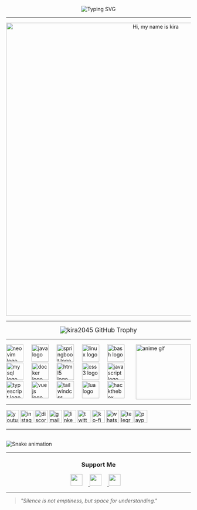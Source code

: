 <p align="center">
  <img
    src="https://readme-typing-svg.herokuapp.com?font=Fira+Code&size=39&duration=4000&pause=1000&color=FF0000&center=true&vCenter=true&width=1000&height=120&lines=👋+Hi+I'm+KIRA;🤖+machine+learning+developer;🛡️+cyber+security+enthusiast;💻+full+stack+developer"
    alt="Typing SVG"
  />
</p>



---

<p align="center">
  <img 
    src="[https://media1.giphy.com/media/v1.Y2lkPTc5MGI3NjExbG05Y21jcG13bXloMzd6bGdja3Bza2p6bHVtZWFnNDdnZmtpOXdpOSZlcD12MV9pbnRlcm5hbF9naWZfYnlfaWQmY3Q9Zw/yWks1AKUIldwKNHOxT/giphy.gif](https://i.pinimg.com/originals/a3/f7/e5/a3f7e54ca2212a0bbf0044fa19954e9c.gif)" 
    alt="Hi, my name is kira" 
    width="800" 
  />
</p>


---

<p align="center">
  <img src="https://github-trophies.vercel.app/?username=kira2045&theme=radical&no-frame=true&no-bg=true&margin-w=20&column=6" alt="kira2045 GitHub Trophy" style="zoom:1.2;" />
</p>



---
<img 
  align="right" 
  height="150" 
  src="https://i.pinimg.com/originals/c4/98/7d/c4987d0df7dc63e83f8d65a9f1f8ac30.gif"  
  alt="anime gif" 
/>




<div align="left">
  <!-- Tools & OS -->
  <img src="https://cdn.jsdelivr.net/gh/devicons/devicon/icons/neovim/neovim-original.svg" height="47" alt="neovim logo" />
  <img width="14" />
  <img src="https://cdn.jsdelivr.net/gh/devicons/devicon/icons/java/java-original.svg" height="47" alt="java logo" />
  <img width="14" />
  <img src="https://cdn.simpleicons.org/springboot/6DB33F" height="47" alt="springboot logo" />
  <img width="14" />
  <img src="https://cdn.jsdelivr.net/gh/devicons/devicon/icons/linux/linux-original.svg" height="47" alt="linux logo" />
  <img width="14" />
  <img src="https://cdn.simpleicons.org/gnubash/4EAA25" height="47" alt="bash logo" />
  <img width="14" />
  <img src="https://cdn.jsdelivr.net/gh/devicons/devicon/icons/mysql/mysql-original.svg" height="47" alt="mysql logo" />
  <img width="14" />
  <img src="https://cdn.simpleicons.org/docker/2496ED" height="47" alt="docker logo" />
  <img width="14" />

  <!-- Web Dev -->
  <img src="https://cdn.simpleicons.org/html5/E34F26" height="47" alt="html5 logo" />
  <img width="14" />
  <img src="https://cdn.simpleicons.org/css3/1572B6" height="47" alt="css3 logo" />
  <img width="14" />
  <img src="https://cdn.simpleicons.org/javascript/F7DF1E" height="47" alt="javascript logo" />
  <img width="14" />
  <img src="https://cdn.jsdelivr.net/gh/devicons/devicon/icons/typescript/typescript-original.svg" height="47" alt="typescript logo" />
  <img width="14" />
  <img src="https://cdn.jsdelivr.net/gh/devicons/devicon/icons/vuejs/vuejs-original.svg" height="47" alt="vuejs logo" />
  <img width="14" />
  <img src="https://cdn.simpleicons.org/tailwindcss/06B6D4" height="47" alt="tailwindcss logo" />
  <img width="14" />

  <!-- Extra Tech -->
  <img src="https://cdn.jsdelivr.net/gh/devicons/devicon/icons/lua/lua-original.svg" height="47" alt="lua logo" />

  <img width="14" />

  <!-- Hacking & Security -->
  <img src="https://cdn.simpleicons.org/hackthebox/9FEF00" height="47" alt="hackthebox logo" />
</div>




---

<div align="left">
  <img src="https://img.shields.io/static/v1?message=Youtube&logo=youtube&label=&color=FF0000&logoColor=white&labelColor=&style=for-the-badge" height="35" alt="youtube logo" />
  <img src="https://img.shields.io/static/v1?message=Instagram&logo=instagram&label=&color=E4405F&logoColor=white&labelColor=&style=for-the-badge" height="35" alt="instagram logo" />
  <img src="https://img.shields.io/static/v1?message=Discord&logo=discord&label=&color=7289DA&logoColor=white&labelColor=&style=for-the-badge" height="35" alt="discord logo" />
  <img src="https://img.shields.io/static/v1?message=Gmail&logo=gmail&label=&color=D14836&logoColor=white&labelColor=&style=for-the-badge" height="35" alt="gmail logo" />
  <img src="https://img.shields.io/static/v1?message=LinkedIn&logo=linkedin&label=&color=0077B5&logoColor=white&labelColor=&style=for-the-badge" height="35" alt="linkedin logo" />
  <img src="https://img.shields.io/static/v1?message=Twitter&logo=twitter&label=&color=1DA1F2&logoColor=white&labelColor=&style=for-the-badge" height="35" alt="twitter logo" />
  <img src="https://img.shields.io/static/v1?message=Ko-fi&logo=ko-fi&label=&color=F16061&logoColor=white&labelColor=&style=for-the-badge" height="35" alt="ko-fi logo" />
  <img src="https://img.shields.io/static/v1?message=Whatsapp&logo=whatsapp&label=&color=25D366&logoColor=white&labelColor=&style=for-the-badge" height="35" alt="whatsapp logo" />
  <img src="https://img.shields.io/static/v1?message=Telegram&logo=telegram&label=&color=2CA5E0&logoColor=white&labelColor=&style=for-the-badge" height="35" alt="telegram logo" />
  <img src="https://img.shields.io/static/v1?message=PayPal&logo=paypal&label=&color=00457C&logoColor=white&labelColor=&style=for-the-badge" height="35" alt="paypal logo" />
</div>

---

<br clear="both" />

<img src="https://raw.githubusercontent.com/Qirana2049/Qirana2049/output/snake.svg" alt="Snake animation" />


---



<h3 align="center">Support Me</h3>

<p align="center">
  <a href="https://ko-fi.com/sushil_" target="_blank">
    <img src="https://img.shields.io/badge/Ko--fi-343B45?logo=kofi&logoColor=Black" height="32" style="margin-right: 16px" />
  </a>
  <a href="https://paypal.me/paypall" target="_blank">
    <img src="https://img.shields.io/badge/PayPal-00457C?style=flat&logo=paypal&logoColor=white" height="32" style="margin-right: 16px" />
  </a>
  <a href="https://buymeacoffee.com/coffe" target="_blank">
    <img src="https://img.shields.io/badge/Buy%20Me%20a%20Coffee-fde047?style=flat&logo=buy-me-a-coffee&logoColor=white" height="32" style="margin-right: 16px" />
  </a>
</p>

---

> _"Silence is not emptiness, but space for understanding."_


